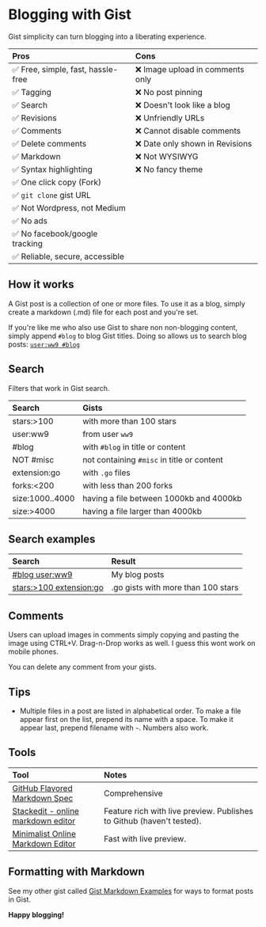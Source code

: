 # Blogging with Gist

Gist simplicity can turn blogging into a liberating experience.

**Pros**|**Cons**
:-----|:-----
✅ Free, simple, fast, hassle-free|❌ Image upload in comments only
✅ Tagging|❌ No post pinning
✅ Search|❌ Doesn't look like a blog
✅ Revisions|❌ Unfriendly URLs
✅ Comments|❌ Cannot disable comments
✅ Delete comments|❌ Date only shown in Revisions
✅ Markdown|❌ Not WYSIWYG
✅ Syntax highlighting|❌ No fancy theme
✅ One click copy (Fork)|
✅ `git clone` gist URL|
✅ Not Wordpress, not Medium|
✅ No ads|
✅ No facebook/google tracking|
✅ Reliable, secure, accessible|

## How it works

A Gist post is a collection of one or more files. To use it as a blog, simply create a markdown (.md) file for each post and you're set.

If you're like me who also use Gist to share non non-blogging content, simply append `#blog` to blog Gist titles. Doing so allows us to search blog posts: [`user:ww9 #blog`](https://gist.github.com/search?utf8=%E2%9C%93&q=user%3Aww9+%23blog)

## Search

Filters that work in Gist search.

**Search**|**Gists**
:-----|:-----
stars:>100|with more than 100 stars
user:ww9|from user `ww9`
#blog|with `#blog` in title or content
NOT #misc|not containing `#misc` in title or content
extension:go|with `.go` files
forks:<200|with less than 200 forks
size:1000..4000|having a file between 1000kb and 4000kb
size:>4000|having a file larger than 4000kb

## Search examples

**Search**|**Result**
:-----|:-----
[#blog user:ww9](https://gist.github.com/search?utf8=%E2%9C%93&q=%23blog+user%3Aww9)|My blog posts
[stars:>100 extension:go](https://gist.github.com/search?utf8=%E2%9C%93&q=stars%3A%3E100+extension%3Ago&ref=searchresults)|.go gists with more than 100 stars

## Comments

Users can upload images in comments simply copying and pasting the image using CTRL+V. Drag-n-Drop works as well. I guess this wont work on mobile phones.

You can delete any comment from your gists.

## Tips

- Multiple files in a post are listed in alphabetical order. To make a file appear first on the list, prepend its name with a space. To make it appear last, prepend filename with `~`. Numbers also work.

## Tools

**Tool**|**Notes**
:-----|:-----
[GitHub Flavored Markdown Spec](https://github.github.com/gfm/)|Comprehensive
[Stackedit - online markdown editor](https://stackedit.io)|Feature rich with live preview. Publishes to Github (haven't tested).
[Minimalist Online Markdown Editor](http://markdown.pioul.fr/)|Fast with live preview.

## Formatting with Markdown

See my other gist called [Gist Markdown Examples](https://gist.github.com/ww9/44f08d44327a40d2ab309a349bebec57) for ways to format posts in Gist.

**Happy blogging!**